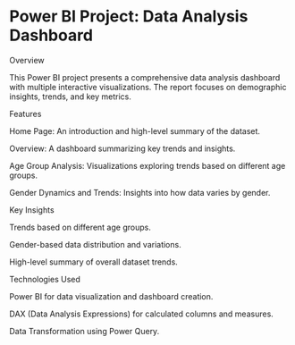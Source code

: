 # Power BI Project: Data Analysis Dashboard

Overview

This Power BI project presents a comprehensive data analysis dashboard with multiple interactive visualizations. The report focuses on demographic insights, trends, and key metrics.

Features

Home Page: An introduction and high-level summary of the dataset.

Overview: A dashboard summarizing key trends and insights.

Age Group Analysis: Visualizations exploring trends based on different age groups.

Gender Dynamics and Trends: Insights into how data varies by gender.

Key Insights

Trends based on different age groups.

Gender-based data distribution and variations.

High-level summary of overall dataset trends.

Technologies Used

Power BI for data visualization and dashboard creation.

DAX (Data Analysis Expressions) for calculated columns and measures.

Data Transformation using Power Query.
